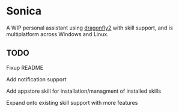 # Sonica

A WIP personal assistant using [dragonfly2](https://github.com/dictation-toolbox/dragonfly) with skill support, and is multiplatform across Windows and Linux.

## TODO

Fixup README

Add notification support

Add appstore skill for installation/managment of installed skills

Expand onto existing skill support with more features
